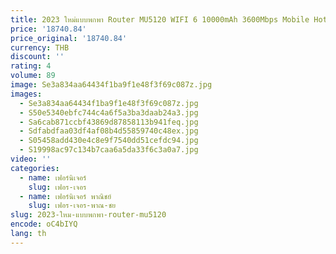 ```yaml
---
title: 2023 ใหม่แบบพกพา Router MU5120 WIFI 6 10000mAh 3600Mbps Mobile Hotspot 5G WIFI Router ซิมการ์ดสล็อต
price: '18740.84'
price_original: '18740.84'
currency: THB
discount: ''
rating: 4
volume: 89
image: Se3a834aa64434f1ba9f1e48f3f69c087z.jpg
images:
  - Se3a834aa64434f1ba9f1e48f3f69c087z.jpg
  - S50e5340ebfc744c4a6f5a3ba3daab24a3.jpg
  - Sa6cab871ccbf43869d87858113b941feq.jpg
  - Sdfabdfaa03df4af08b4d55859740c48ex.jpg
  - S05458add430e4c8e9f7540dd51cefdc94.jpg
  - S19998ac97c134b7caa6a5da33f6c3a0a7.jpg
video: ''
categories:
  - name: เฟอร์นิเจอร์
    slug: เฟอร-เจอร
  - name: เฟอร์นิเจอร์ พาณิชย์
    slug: เฟอร-เจอร-พาณ-ชย
slug: 2023-ใหม-แบบพกพา-router-mu5120
encode: oC4bIYQ
lang: th
---
```

  